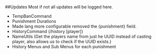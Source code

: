 ##Updates 
Most if not all updates will be logged here.

+ TempBanCommand
+ Punishment Durations
+ Made lang more configurable removed the {punishment} field.
+ HistoryCommand (/history [player])
+ NameUtils (Get the players name from just he UUID instead of casting player, also allows us to check if the UUID exists.)
+ History Menus and Sub Menus for each punishment
